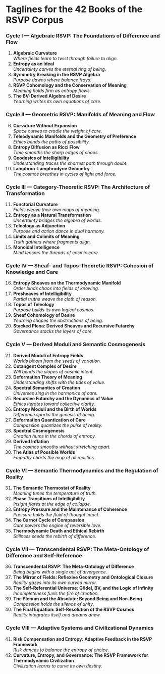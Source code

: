 # Taglines for the 42 Books of the RSVP Corpus

### Cycle I — Algebraic RSVP: The Foundations of Difference and Flow
1. **Algebraic Curvature**  
   *Where fields learn to twist through failure to align.*  
2. **Entropy as an Ideal**  
   *Uncertainty carves the eternal ring of being.*  
3. **Symmetry Breaking in the RSVP Algebra**  
   *Purpose dawns where balance frays.*  
4. **RSVP Cohomology and the Conservation of Meaning**  
   *Meaning holds firm as entropy flows.*  
5. **The BV-Derived Algebra of Desire**  
   *Yearning writes its own equations of care.*

### Cycle II — Geometric RSVP: Manifolds of Meaning and Flow
6. **Curvature Without Expansion**  
   *Space curves to cradle the weight of care.*  
7. **Teleodynamic Manifolds and the Geometry of Preference**  
   *Ethics bends the paths of possibility.*  
8. **Entropy Diffusion as Ricci Flow**  
   *Time smooths the sharp edges of chaos.*  
9. **Geodesics of Intelligibility**  
   *Understanding traces the shortest path through doubt.*  
10. **Lamphron–Lamphrodyne Geometry**  
    *The cosmos breathes in cycles of light and force.*

### Cycle III — Category-Theoretic RSVP: The Architecture of Transformation
11. **Functorial Curvature**  
    *Fields weave their own maps of meaning.*  
12. **Entropy as a Natural Transformation**  
    *Uncertainty bridges the algebra of worlds.*  
13. **Teleology as Adjunction**  
    *Purpose and action dance in dual harmony.*  
14. **Limits and Colimits of Meaning**  
    *Truth gathers where fragments align.*  
15. **Monoidal Intelligence**  
    *Mind tensors the threads of cosmic care.*

### Cycle IV — Sheaf- and Topos-Theoretic RSVP: Cohesion of Knowledge and Care
16. **Entropy Sheaves on the Thermodynamic Manifold**  
    *Order binds chaos into fields of knowing.*  
17. **Presheaves of Intelligibility**  
    *Partial truths weave the cloth of reason.*  
18. **Topos of Teleology**  
    *Purpose builds its own logical cosmos.*  
19. **Sheaf Cohomology of Desire**  
    *Yearning shapes the obstructions of being.*  
20. **Stacked Plena: Derived Sheaves and Recursive Futarchy**  
    *Governance stacks the layers of care.*

### Cycle V — Derived Moduli and Semantic Cosmogenesis
21. **Derived Moduli of Entropy Fields**  
    *Worlds bloom from the seeds of variation.*  
22. **Cotangent Complex of Desire**  
    *Will bends the slopes of cosmic intent.*  
23. **Deformation Theory of Meaning**  
    *Understanding shifts with the tides of value.*  
24. **Spectral Semantics of Creation**  
    *Universes sing in the harmonics of care.*  
25. **Recursive Futarchy and the Dynamics of Value**  
    *Ethics iterates toward collective clarity.*  
26. **Entropy Moduli and the Birth of Worlds**  
    *Difference sparks the genesis of being.*  
27. **Deformation Quantization of Care**  
    *Compassion quantizes the pulse of reality.*  
28. **Spectral Cosmogenesis**  
    *Creation hums in the chords of entropy.*  
29. **Derived Inflation**  
    *The cosmos smooths without stretching apart.*  
30. **The Atlas of Possible Worlds**  
    *Empathy charts the map of all realities.*

### Cycle VI — Semantic Thermodynamics and the Regulation of Reality
31. **The Semantic Thermostat of Reality**  
    *Meaning tunes the temperature of truth.*  
32. **Phase Transitions of Intelligibility**  
    *Insight flares at the edge of collapse.*  
33. **Entropy Pressure and the Maintenance of Coherence**  
    *Pressure holds the fluid of thought intact.*  
34. **The Carnot Cycle of Compassion**  
    *Care powers the engine of reversible love.*  
35. **Thermodynamic Death and Ethical Rebirth**  
    *Stillness seeds the rebirth of difference.*

### Cycle VII — Transcendental RSVP: The Meta-Ontology of Difference and Self-Reference
36. **Transcendental RSVP: The Meta-Ontology of Difference**  
    *Being begins with a single act of divergence.*  
37. **The Mirror of Fields: Reflexive Geometry and Ontological Closure**  
    *Reality gazes into its own curved mirror.*  
38. **The Self-Referential Universe: Gödel, BV, and the Logic of Infinity**  
    *Incompleteness fuels the fire of creation.*  
39. **The Plenum and the Absolute: Beyond Being and Non-Being**  
    *Compassion holds the silence of unity.*  
40. **The Final Equation: Self-Resolution of the RSVP Cosmos**  
    *Reality integrates itself and dreams anew.*

### Cycle VIII — Adaptive Systems and Civilizational Dynamics
41. **Risk Compensation and Entropy: Adaptive Feedback in the RSVP Framework**  
    *Risk dances to balance the entropy of choice.*  
42. **Curvature, Entropy, and Governance: The RSVP Framework for Thermodynamic Civilization**  
    *Civilization learns to curve its own destiny.*
